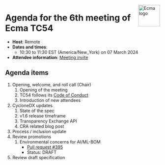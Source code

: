 <img src="https://tc54.org/images/ecma.svg" align="right" height="70" alt="Ecma logo" /> <!-- markdownlint-disable-line MD041 -->

# Agenda for the 6th meeting of Ecma TC54

- **Host**: Remote
- **Dates and times**:
    - 10:30 to 11:30 EST (America/New\_York) on 07 March 2024
- **Attendee information**: [Meeting invite](https://calendar.google.com/calendar/event?action=TEMPLATE&tmeid=MW43ZjdoZmF2cW11MXZzM2Y5ZHNobmt0cjhfMjAyMzEyMTRUMTUzMDAwWiBjXzg4NGRlY2RlNWExNTI5MDJiYjUxYTYyZjg5NTUwZDBmMzc0ODQ4NDUzNGYwOGM2Mzc5MmYyZTY1NGYyYTdlYmNAZw&tmsrc=c_884decde5a152902bb51a62f89550d0f3748484534f08c63792f2e654f2a7ebc%40group.calendar.google.com&scp=ALL)


## Agenda items

1. Opening, welcome, and roll call (Chair)
    1. Opening of the meeting
    1. TC54 follows its [Code of Conduct](https://tc54.org/code-of-conduct/)
    1. Introduction of new attendees
1. CycloneDX updates
    1. State of the spec
    1. v1.6 release timeframe
    1. Transparency Exchange API
    1. CRA related blog post
1. Process / inclusion update
1. Review promotions
    1. Environmental concerns for AI/ML-BOM
        - [Pull request #395](https://github.com/CycloneDX/specification/pull/395)
        - Status: DRAFT
1. Review draft specification

